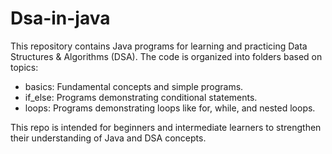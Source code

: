 # Dsa-in-java

This repository contains Java programs for learning and practicing Data Structures & Algorithms (DSA).
The code is organized into folders based on topics:

- basics: Fundamental concepts and simple programs.
- if_else: Programs demonstrating conditional statements.
- loops: Programs demonstrating loops like for, while, and nested loops.

This repo is intended for beginners and intermediate learners to strengthen their understanding of Java and DSA concepts.
